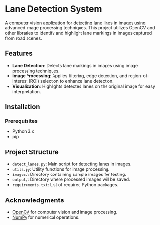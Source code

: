 
# Lane Detection System

A computer vision application for detecting lane lines in images using advanced image processing techniques. This project utilizes OpenCV and other libraries to identify and highlight lane markings in images captured from road scenes.

## Features

- **Lane Detection**: Detects lane markings in images using image processing techniques.
- **Image Processing**: Applies filtering, edge detection, and region-of-interest (ROI) selection to enhance lane detection.
- **Visualization**: Highlights detected lanes on the original image for easy interpretation.

## Installation

### Prerequisites

- Python 3.x
- pip



## Project Structure

- `detect_lanes.py`: Main script for detecting lanes in images.
- `utils.py`: Utility functions for image processing.
- `images/`: Directory containing sample images for testing.
- `output/`: Directory where processed images will be saved.
- `requirements.txt`: List of required Python packages.




## Acknowledgments

- [OpenCV](https://opencv.org/) for computer vision and image processing.
- [NumPy](https://numpy.org/) for numerical operations.

